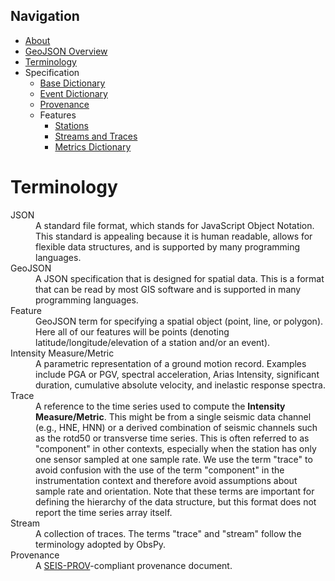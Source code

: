 Navigation
----------

 - [About](index.md)
 - [GeoJSON Overview](geojson.md)
 - [Terminology](terms.md)
 - Specification
   - [Base Dictionary](specification/base.md)
   - [Event Dictionary](specification/event.md)
   - [Provenance](specification/provenance.md)
   - Features
     - [Stations](specification/features/station.md)
     - [Streams and Traces](specification/features/streams_traces.md)
     - [Metrics Dictionary](specification/features/metrics_dict.md)


Terminology
===========

<dl>
  <dt>JSON</dt>
    <dd>
      A standard file format, which stands for JavaScript Object Notation. 
      This standard is appealing because it is human readable, allows for 
      flexible data structures, and is supported by many programming languages.
</dd>
  <dt>GeoJSON</dt>
    <dd>
      A JSON specification that is designed for spatial data. This is a 
      format that can be read by most GIS software and is supported in many 
      programming languages.
    </dd>
  <dt>Feature</dt>
    <dd>
      GeoJSON term for specifying a spatial object (point, line, or polygon).
      Here all of our features will be points (denoting 
      latitude/longitude/elevation of a station and/or an event).
    </dd>
  <dt>Intensity Measure/Metric</dt>
    <dd>
      A parametric representation of a ground motion record. Examples include
      PGA or PGV, spectral acceleration, Arias Intensity, significant duration, 
      cumulative absolute velocity, and inelastic response spectra.
    </dd>
  <dt>Trace</dt>
    <dd>
      A reference to the time series used to compute the <b>Intensity 
      Measure/Metric</b>. This might be from a single seismic data channel 
      (e.g., HNE, HNN) or a derived combination of seismic channels such as the
      rotd50 or transverse time series. This is often referred to as 
      "component" in other contexts, especially when the station has only one 
      sensor sampled at one sample rate. We use the term "trace" to avoid 
      confusion with the use of the term "component" in the instrumentation 
      context and therefore avoid assumptions about sample rate and 
      orientation. Note that these terms are important for defining the 
      hierarchy of the data structure, but this format does not report the time 
      series array itself.
    </dd>
  <dt>Stream</dt>
    <dd>
      A collection of traces. The terms "trace" and "stream" follow the
      terminology adopted by ObsPy.
    </dd>
  <dt>Provenance</dt>
    <dd>
      A 
      <a href="http://seismicdata.github.io/SEIS-PROV/">SEIS-PROV</a>-compliant 
      provenance document.
    </dd>
</dl>